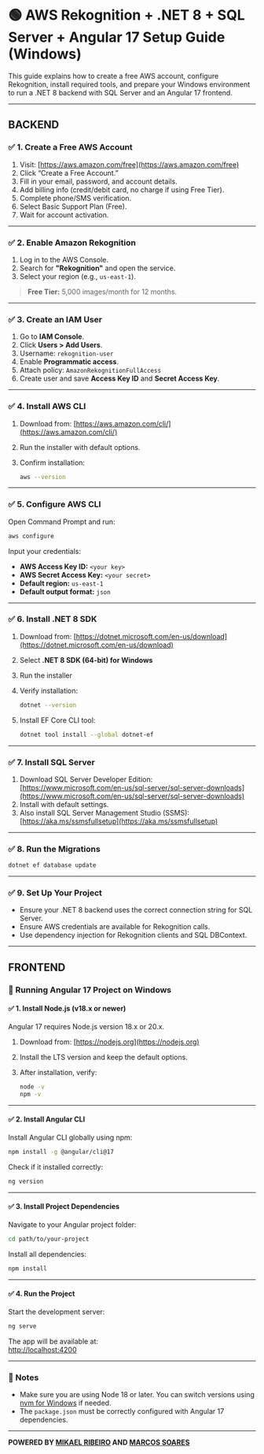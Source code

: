 # 🟢 AWS Rekognition + .NET 8 + SQL Server + Angular 17 Setup Guide (Windows)

This guide explains how to create a free AWS account, configure Rekognition, install required tools, and prepare your Windows environment to run a .NET 8 backend with SQL Server and an Angular 17 frontend.

---

## BACKEND

### ✅ 1. Create a Free AWS Account

1. Visit: [https://aws.amazon.com/free](https://aws.amazon.com/free)
2. Click “Create a Free Account.”
3. Fill in your email, password, and account details.
4. Add billing info (credit/debit card, no charge if using Free Tier).
5. Complete phone/SMS verification.
6. Select Basic Support Plan (Free).
7. Wait for account activation.

---

### ✅ 2. Enable Amazon Rekognition

1. Log in to the AWS Console.
2. Search for **"Rekognition"** and open the service.
3. Select your region (e.g., `us-east-1`).

> **Free Tier:** 5,000 images/month for 12 months.

---

### ✅ 3. Create an IAM User

1. Go to **IAM Console**.
2. Click **Users > Add Users**.
3. Username: `rekognition-user`
4. Enable **Programmatic access**.
5. Attach policy: `AmazonRekognitionFullAccess`
6. Create user and save **Access Key ID** and **Secret Access Key**.

---

### ✅ 4. Install AWS CLI

1. Download from: [https://aws.amazon.com/cli/](https://aws.amazon.com/cli/)
2. Run the installer with default options.
3. Confirm installation:

    ```sh
    aws --version
    ```

---

### ✅ 5. Configure AWS CLI

Open Command Prompt and run:

```sh
aws configure
```

Input your credentials:

- **AWS Access Key ID:** `<your key>`
- **AWS Secret Access Key:** `<your secret>`
- **Default region:** `us-east-1`
- **Default output format:** `json`

---

### ✅ 6. Install .NET 8 SDK

1. Download from: [https://dotnet.microsoft.com/en-us/download](https://dotnet.microsoft.com/en-us/download)
2. Select **.NET 8 SDK (64-bit) for Windows**
3. Run the installer
4. Verify installation:

    ```sh
    dotnet --version
    ```

5. Install EF Core CLI tool:

    ```sh
    dotnet tool install --global dotnet-ef
    ```

---

### ✅ 7. Install SQL Server

1. Download SQL Server Developer Edition:  
   [https://www.microsoft.com/en-us/sql-server/sql-server-downloads](https://www.microsoft.com/en-us/sql-server/sql-server-downloads)
2. Install with default settings.
3. Also install SQL Server Management Studio (SSMS):  
   [https://aka.ms/ssmsfullsetup](https://aka.ms/ssmsfullsetup)

---

### ✅ 8. Run the Migrations

```sh
dotnet ef database update
```

---

### ✅ 9. Set Up Your Project

- Ensure your .NET 8 backend uses the correct connection string for SQL Server.
- Ensure AWS credentials are available for Rekognition calls.
- Use dependency injection for Rekognition clients and SQL DBContext.

---

## FRONTEND

### 🚀 Running Angular 17 Project on Windows

#### ✅ 1. Install Node.js (v18.x or newer)

Angular 17 requires Node.js version 18.x or 20.x.

1. Download from: [https://nodejs.org](https://nodejs.org)
2. Install the LTS version and keep the default options.
3. After installation, verify:

    ```sh
    node -v
    npm -v
    ```

---

#### ✅ 2. Install Angular CLI

Install Angular CLI globally using npm:

```sh
npm install -g @angular/cli@17
```

Check if it installed correctly:

```sh
ng version
```

---

#### ✅ 3. Install Project Dependencies

Navigate to your Angular project folder:

```sh
cd path/to/your-project
```

Install all dependencies:

```sh
npm install
```

---

#### ✅ 4. Run the Project

Start the development server:

```sh
ng serve
```

The app will be available at:  
[http://localhost:4200](http://localhost:4200)

---

### 📝 Notes

- Make sure you are using Node 18 or later. You can switch versions using [nvm for Windows](https://github.com/coreybutler/nvm-windows) if needed.
- The `package.json` must be correctly configured with Angular 17 dependencies.

---

**POWERED BY [MIKAEL RIBEIRO](https://github.com/mikkaiser) AND [MARCOS SOARES](https://github.com/markimpdl)**